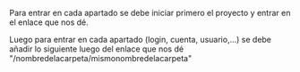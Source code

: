 Para entrar en cada apartado se debe iniciar primero el proyecto y entrar en el enlace que nos dé.

Luego para entrar en cada apartado (login, cuenta, usuario,...) se debe añadir lo siguiente luego del enlace que nos dé "/nombredelacarpeta/mismonombredelacarpeta"